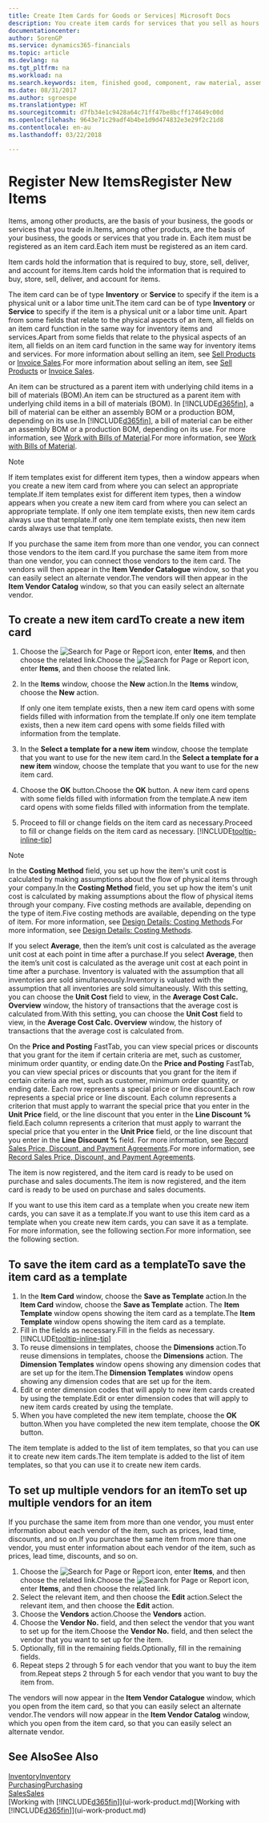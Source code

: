 ```yaml
---
title: Create Item Cards for Goods or Services| Microsoft Docs
description: You create item cards for services that you sell as hours and for physical products, such as assembly items, finished goods, components, or raw material, that you sell from your inventory.
documentationcenter: 
author: SorenGP
ms.service: dynamics365-financials
ms.topic: article
ms.devlang: na
ms.tgt_pltfrm: na
ms.workload: na
ms.search.keywords: item, finished good, component, raw material, assembly item
ms.date: 08/31/2017
ms.author: sgroespe
ms.translationtype: HT
ms.sourcegitcommit: d7fb34e1c9428a64c71ff47be8bcff174649c00d
ms.openlocfilehash: 9643e71c29adf4b4be1d9d474832e3e29f2c21d8
ms.contentlocale: en-au
ms.lasthandoff: 03/22/2018

---
```

# <a name="register-new-items"></a><span data-ttu-id="e9b69-103">Register New Items</span><span class="sxs-lookup"><span data-stu-id="e9b69-103">Register New Items</span></span>
<span data-ttu-id="e9b69-104">Items, among other products, are the basis of your business, the goods or services that you trade in.</span><span class="sxs-lookup"><span data-stu-id="e9b69-104">Items, among other products, are the basis of your business, the goods or services that you trade in.</span></span> <span data-ttu-id="e9b69-105">Each item must be registered as an item card.</span><span class="sxs-lookup"><span data-stu-id="e9b69-105">Each item must be registered as an item card.</span></span>

<span data-ttu-id="e9b69-106">Item cards hold the information that is required to buy, store, sell, deliver, and account for items.</span><span class="sxs-lookup"><span data-stu-id="e9b69-106">Item cards hold the information that is required to buy, store, sell, deliver, and account for items.</span></span>

<span data-ttu-id="e9b69-107">The item card can be of type **Inventory** or **Service** to specify if the item is a physical unit or a labor time unit.</span><span class="sxs-lookup"><span data-stu-id="e9b69-107">The item card can be of type **Inventory** or **Service** to specify if the item is a physical unit or a labor time unit.</span></span> <span data-ttu-id="e9b69-108">Apart from some fields that relate to the physical aspects of an item, all fields on an item card function in the same way for inventory items and services.</span><span class="sxs-lookup"><span data-stu-id="e9b69-108">Apart from some fields that relate to the physical aspects of an item, all fields on an item card function in the same way for inventory items and services.</span></span> <span data-ttu-id="e9b69-109">For more information about selling an item, see [Sell Products](sales-how-sell-products.md) or [Invoice Sales](sales-how-invoice-sales.md).</span><span class="sxs-lookup"><span data-stu-id="e9b69-109">For more information about selling an item, see [Sell Products](sales-how-sell-products.md) or [Invoice Sales](sales-how-invoice-sales.md).</span></span>

<span data-ttu-id="e9b69-110">An item can be structured as a parent item with underlying child items in a bill of materials (BOM).</span><span class="sxs-lookup"><span data-stu-id="e9b69-110">An item can be structured as a parent item with underlying child items in a bill of materials (BOM).</span></span> <span data-ttu-id="e9b69-111">In [!INCLUDE[d365fin](includes/d365fin_md.md)], a bill of material can be either an assembly BOM or a production BOM, depending on its use.</span><span class="sxs-lookup"><span data-stu-id="e9b69-111">In [!INCLUDE[d365fin](includes/d365fin_md.md)], a bill of material can be either an assembly BOM or a production BOM, depending on its use.</span></span> <span data-ttu-id="e9b69-112">For more information, see [Work with Bills of Material](inventory-how-work-BOMs.md).</span><span class="sxs-lookup"><span data-stu-id="e9b69-112">For more information, see [Work with Bills of Material](inventory-how-work-BOMs.md).</span></span>

> [!NOTE]  
>   <span data-ttu-id="e9b69-113">If item templates exist for different item types, then a window appears when you create a new item card from where you can select an appropriate template.</span><span class="sxs-lookup"><span data-stu-id="e9b69-113">If item templates exist for different item types, then a window appears when you create a new item card from where you can select an appropriate template.</span></span> <span data-ttu-id="e9b69-114">If only one item template exists, then new item cards always use that template.</span><span class="sxs-lookup"><span data-stu-id="e9b69-114">If only one item template exists, then new item cards always use that template.</span></span>

<span data-ttu-id="e9b69-115">If you purchase the same item from more than one vendor, you can connect those vendors to the item card.</span><span class="sxs-lookup"><span data-stu-id="e9b69-115">If you purchase the same item from more than one vendor, you can connect those vendors to the item card.</span></span> <span data-ttu-id="e9b69-116">The vendors will then appear in the **Item Vendor Catalogue** window, so that you can easily select an alternate vendor.</span><span class="sxs-lookup"><span data-stu-id="e9b69-116">The vendors will then appear in the **Item Vendor Catalog** window, so that you can easily select an alternate vendor.</span></span>

## <a name="to-create-a-new-item-card"></a><span data-ttu-id="e9b69-117">To create a new item card</span><span class="sxs-lookup"><span data-stu-id="e9b69-117">To create a new item card</span></span>
1. <span data-ttu-id="e9b69-118">Choose the ![Search for Page or Report](media/ui-search/search_small.png "Search for Page or Report icon") icon, enter **Items**, and then choose the related link.</span><span class="sxs-lookup"><span data-stu-id="e9b69-118">Choose the ![Search for Page or Report](media/ui-search/search_small.png "Search for Page or Report icon") icon, enter **Items**, and then choose the related link.</span></span>  
2. <span data-ttu-id="e9b69-119">In the **Items** window, choose the **New** action.</span><span class="sxs-lookup"><span data-stu-id="e9b69-119">In the **Items** window, choose the **New** action.</span></span>

    <span data-ttu-id="e9b69-120">If only one item template exists, then a new item card opens with some fields filled with information from the template.</span><span class="sxs-lookup"><span data-stu-id="e9b69-120">If only one item template exists, then a new item card opens with some fields filled with information from the template.</span></span>
3. <span data-ttu-id="e9b69-121">In the **Select a template for a new item** window, choose the template that you want to use for the new item card.</span><span class="sxs-lookup"><span data-stu-id="e9b69-121">In the **Select a template for a new item** window, choose the template that you want to use for the new item card.</span></span>
4. <span data-ttu-id="e9b69-122">Choose the **OK** button.</span><span class="sxs-lookup"><span data-stu-id="e9b69-122">Choose the **OK** button.</span></span> <span data-ttu-id="e9b69-123">A new item card opens with some fields filled with information from the template.</span><span class="sxs-lookup"><span data-stu-id="e9b69-123">A new item card opens with some fields filled with information from the template.</span></span>
5. <span data-ttu-id="e9b69-124">Proceed to fill or change fields on the item card as necessary.</span><span class="sxs-lookup"><span data-stu-id="e9b69-124">Proceed to fill or change fields on the item card as necessary.</span></span> [!INCLUDE[tooltip-inline-tip](includes/tooltip-inline-tip_md.md)]

> [!NOTE]
> <span data-ttu-id="e9b69-125">In the **Costing Method** field, you set up how the item's unit cost is calculated by making assumptions about the flow of physical items through your company.</span><span class="sxs-lookup"><span data-stu-id="e9b69-125">In the **Costing Method** field, you set up how the item's unit cost is calculated by making assumptions about the flow of physical items through your company.</span></span> <span data-ttu-id="e9b69-126">Five costing methods are available, depending on the type of item.</span><span class="sxs-lookup"><span data-stu-id="e9b69-126">Five costing methods are available, depending on the type of item.</span></span> <span data-ttu-id="e9b69-127">For more information, see [Design Details: Costing Methods](design-details-costing-methods.md).</span><span class="sxs-lookup"><span data-stu-id="e9b69-127">For more information, see [Design Details: Costing Methods](design-details-costing-methods.md).</span></span>
>
> <span data-ttu-id="e9b69-128">If you select **Average**, then the item’s unit cost is calculated as the average unit cost at each point in time after a purchase.</span><span class="sxs-lookup"><span data-stu-id="e9b69-128">If you select **Average**, then the item’s unit cost is calculated as the average unit cost at each point in time after a purchase.</span></span> <span data-ttu-id="e9b69-129">Inventory is valuated with the assumption that all inventories are sold simultaneously.</span><span class="sxs-lookup"><span data-stu-id="e9b69-129">Inventory is valuated with the assumption that all inventories are sold simultaneously.</span></span> <span data-ttu-id="e9b69-130">With this setting, you can choose the **Unit Cost** field to view, in the **Average Cost Calc. Overview** window, the history of transactions that the average cost is calculated from.</span><span class="sxs-lookup"><span data-stu-id="e9b69-130">With this setting, you can choose the **Unit Cost** field to view, in the **Average Cost Calc. Overview** window, the history of transactions that the average cost is calculated from.</span></span>

<span data-ttu-id="e9b69-131">On the **Price and Posting** FastTab, you can view special prices or discounts that you grant for the item if certain criteria are met, such as customer, minimum order quantity, or ending date.</span><span class="sxs-lookup"><span data-stu-id="e9b69-131">On the **Price and Posting** FastTab, you can view special prices or discounts that you grant for the item if certain criteria are met, such as customer, minimum order quantity, or ending date.</span></span> <span data-ttu-id="e9b69-132">Each row represents a special price or line discount.</span><span class="sxs-lookup"><span data-stu-id="e9b69-132">Each row represents a special price or line discount.</span></span> <span data-ttu-id="e9b69-133">Each column represents a criterion that must apply to warrant the special price that you enter in the **Unit Price** field, or the line discount that you enter in the **Line Discount %** field.</span><span class="sxs-lookup"><span data-stu-id="e9b69-133">Each column represents a criterion that must apply to warrant the special price that you enter in the **Unit Price** field, or the line discount that you enter in the **Line Discount %** field.</span></span> <span data-ttu-id="e9b69-134">For more information, see [Record Sales Price, Discount, and Payment Agreements](sales-how-record-sales-price-discount-payment-agreements.md).</span><span class="sxs-lookup"><span data-stu-id="e9b69-134">For more information, see [Record Sales Price, Discount, and Payment Agreements](sales-how-record-sales-price-discount-payment-agreements.md).</span></span>

<span data-ttu-id="e9b69-135">The item is now registered, and the item card is ready to be used on purchase and sales documents.</span><span class="sxs-lookup"><span data-stu-id="e9b69-135">The item is now registered, and the item card is ready to be used on purchase and sales documents.</span></span>

<span data-ttu-id="e9b69-136">If you want to use this item card as a template when you create new item cards, you can save it as a template.</span><span class="sxs-lookup"><span data-stu-id="e9b69-136">If you want to use this item card as a template when you create new item cards, you can save it as a template.</span></span> <span data-ttu-id="e9b69-137">For more information, see the following section.</span><span class="sxs-lookup"><span data-stu-id="e9b69-137">For more information, see the following section.</span></span>

## <a name="to-save-the-item-card-as-a-template"></a><span data-ttu-id="e9b69-138">To save the item card as a template</span><span class="sxs-lookup"><span data-stu-id="e9b69-138">To save the item card as a template</span></span>
1. <span data-ttu-id="e9b69-139">In the **Item Card** window, choose the **Save as Template** action.</span><span class="sxs-lookup"><span data-stu-id="e9b69-139">In the **Item Card** window, choose the **Save as Template** action.</span></span> <span data-ttu-id="e9b69-140">The **Item Template** window opens showing the item card as a template.</span><span class="sxs-lookup"><span data-stu-id="e9b69-140">The **Item Template** window opens showing the item card as a template.</span></span>
2. <span data-ttu-id="e9b69-141">Fill in the fields as necessary.</span><span class="sxs-lookup"><span data-stu-id="e9b69-141">Fill in the fields as necessary.</span></span> [!INCLUDE[tooltip-inline-tip](includes/tooltip-inline-tip_md.md)]
3. <span data-ttu-id="e9b69-142">To reuse dimensions in templates, choose the **Dimensions** action.</span><span class="sxs-lookup"><span data-stu-id="e9b69-142">To reuse dimensions in templates, choose the **Dimensions** action.</span></span> <span data-ttu-id="e9b69-143">The **Dimension Templates** window opens showing any dimension codes that are set up for the item.</span><span class="sxs-lookup"><span data-stu-id="e9b69-143">The **Dimension Templates** window opens showing any dimension codes that are set up for the item.</span></span>
4. <span data-ttu-id="e9b69-144">Edit or enter dimension codes that will apply to new item cards created by using the template.</span><span class="sxs-lookup"><span data-stu-id="e9b69-144">Edit or enter dimension codes that will apply to new item cards created by using the template.</span></span>
5. <span data-ttu-id="e9b69-145">When you have completed the new item template, choose the **OK** button.</span><span class="sxs-lookup"><span data-stu-id="e9b69-145">When you have completed the new item template, choose the **OK** button.</span></span>

<span data-ttu-id="e9b69-146">The item template is added to the list of item templates, so that you can use it to create new item cards.</span><span class="sxs-lookup"><span data-stu-id="e9b69-146">The item template is added to the list of item templates, so that you can use it to create new item cards.</span></span>

## <a name="to-set-up-multiple-vendors-for-an-item"></a><span data-ttu-id="e9b69-147">To set up multiple vendors for an item</span><span class="sxs-lookup"><span data-stu-id="e9b69-147">To set up multiple vendors for an item</span></span>  
<span data-ttu-id="e9b69-148">If you purchase the same item from more than one vendor, you must enter information about each vendor of the item, such as prices, lead time, discounts, and so on.</span><span class="sxs-lookup"><span data-stu-id="e9b69-148">If you purchase the same item from more than one vendor, you must enter information about each vendor of the item, such as prices, lead time, discounts, and so on.</span></span>  

1.  <span data-ttu-id="e9b69-149">Choose the ![Search for Page or Report](media/ui-search/search_small.png "Search for Page or Report icon") icon, enter **Items**, and then choose the related link.</span><span class="sxs-lookup"><span data-stu-id="e9b69-149">Choose the ![Search for Page or Report](media/ui-search/search_small.png "Search for Page or Report icon") icon, enter **Items**, and then choose the related link.</span></span>  
2.  <span data-ttu-id="e9b69-150">Select the relevant item, and then choose the **Edit** action.</span><span class="sxs-lookup"><span data-stu-id="e9b69-150">Select the relevant item, and then choose the **Edit** action.</span></span>  
3.  <span data-ttu-id="e9b69-151">Choose the **Vendors** action.</span><span class="sxs-lookup"><span data-stu-id="e9b69-151">Choose the **Vendors** action.</span></span>  
4.  <span data-ttu-id="e9b69-152">Choose the **Vendor No.** field, and then select the vendor that you want to set up for the item.</span><span class="sxs-lookup"><span data-stu-id="e9b69-152">Choose the **Vendor No.** field, and then select the vendor that you want to set up for the item.</span></span>  
5.  <span data-ttu-id="e9b69-153">Optionally, fill in the remaining fields.</span><span class="sxs-lookup"><span data-stu-id="e9b69-153">Optionally, fill in the remaining fields.</span></span>  
6.  <span data-ttu-id="e9b69-154">Repeat steps 2 through 5 for each vendor that you want to buy the item from.</span><span class="sxs-lookup"><span data-stu-id="e9b69-154">Repeat steps 2 through 5 for each vendor that you want to buy the item from.</span></span>

<span data-ttu-id="e9b69-155">The vendors will now appear in the **Item Vendor Catalogue** window, which you open from the item card, so that you can easily select an alternate vendor.</span><span class="sxs-lookup"><span data-stu-id="e9b69-155">The vendors will now appear in the **Item Vendor Catalog** window, which you open from the item card, so that you can easily select an alternate vendor.</span></span>

## <a name="see-also"></a><span data-ttu-id="e9b69-156">See Also</span><span class="sxs-lookup"><span data-stu-id="e9b69-156">See Also</span></span>
  [<span data-ttu-id="e9b69-157">Inventory</span><span class="sxs-lookup"><span data-stu-id="e9b69-157">Inventory</span></span>](inventory-manage-inventory.md)  
  [<span data-ttu-id="e9b69-158">Purchasing</span><span class="sxs-lookup"><span data-stu-id="e9b69-158">Purchasing</span></span>](purchasing-manage-purchasing.md)  
  [<span data-ttu-id="e9b69-159">Sales</span><span class="sxs-lookup"><span data-stu-id="e9b69-159">Sales</span></span>](sales-manage-sales.md)  
  <span data-ttu-id="e9b69-160">[Working with [!INCLUDE[d365fin](includes/d365fin_md.md)]](ui-work-product.md)</span><span class="sxs-lookup"><span data-stu-id="e9b69-160">[Working with [!INCLUDE[d365fin](includes/d365fin_md.md)]](ui-work-product.md)</span></span>

